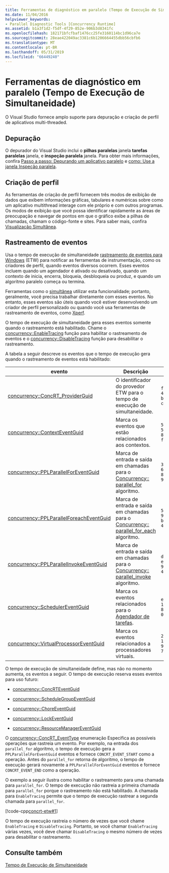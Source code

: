 ```yaml
---
title: Ferramentas de diagnóstico em paralelo (Tempo de Execução de Simultaneidade)
ms.date: 11/04/2016
helpviewer_keywords:
- Parallel Diagnostic Tools [Concurrency Runtime]
ms.assetid: b1a3f1d2-f5df-4f29-852e-906b3d8341fc
ms.openlocfilehash: 182171bfcfbaf1476cc25fe3160114bc1d96ca7e
ms.sourcegitcommit: 28eae422049ac3381c6b1206664455dbb56cbfb6
ms.translationtype: MT
ms.contentlocale: pt-BR
ms.lasthandoff: 05/31/2019
ms.locfileid: "66449240"
---
```

# <a name="parallel-diagnostic-tools-concurrency-runtime"></a>Ferramentas de diagnóstico em paralelo (Tempo de Execução de Simultaneidade)

O Visual Studio fornece amplo suporte para depuração e criação de perfil de aplicativos multi-threaded.

## <a name="debugging"></a>Depuração

O depurador do Visual Studio inclui o **pilhas paralelas** janela **tarefas paralelas** janela, e **inspeção paralela** janela. Para obter mais informações, confira [Passo a passo: Depurando um aplicativo paralelo](/visualstudio/debugger/walkthrough-debugging-a-parallel-application) e [como: Use a janela Inspeção paralela](/visualstudio/debugger/how-to-use-the-parallel-watch-window).

## <a name="profiling"></a>Criação de perfil

As ferramentas de criação de perfil fornecem três modos de exibição de dados que exibem informações gráficas, tabulares e numéricas sobre como um aplicativo multithread interage com ele próprio e com outros programas. Os modos de exibição que você possa identificar rapidamente as áreas de preocupação e navegar de pontos em que o gráfico exibe a pilhas de chamadas, chamam o código-fonte e sites. Para saber mais, confira [Visualização Simultânea](/visualstudio/profiling/concurrency-visualizer).

## <a name="event-tracing"></a>Rastreamento de eventos

Usa o tempo de execução de simultaneidade [rastreamento de eventos para Windows](/windows/desktop/ETW/event-tracing-portal) (ETW) para notificar as ferramentas de instrumentação, como os criadores de perfil, quando eventos diversos ocorrem. Esses eventos incluem quando um agendador é ativado ou desativado, quando um contexto de inicia, encerra, bloqueia, desbloqueia ou produz, e quando um algoritmo paralelo começa ou termina.

Ferramentas como o [simultânea](/visualstudio/profiling/concurrency-visualizer) utilizar esta funcionalidade; portanto, geralmente, você precisa trabalhar diretamente com esses eventos. No entanto, esses eventos são úteis quando você estiver desenvolvendo um criador de perfil personalizado ou quando você usa ferramentas de rastreamento de eventos, como [Xperf](https://go.microsoft.com/fwlink/p/?linkid=160628).

O tempo de execução de simultaneidade gera esses eventos somente quando o rastreamento está habilitado. Chame o [concurrency::EnableTracing](reference/concurrency-namespace-functions.md#enabletracing) função para habilitar o rastreamento de eventos e o [concurrency::DisableTracing](reference/concurrency-namespace-functions.md#disabletracing) função para desabilitar o rastreamento.

A tabela a seguir descreve os eventos que o tempo de execução gera quando o rastreamento de eventos está habilitado:

|evento|Descrição|Valor|
|-----------|-----------------|-----------|
|[concurrency::ConcRT_ProviderGuid](reference/concurrency-namespace-constants1.md#concrt_providerguid)|O identificador do provedor ETW para o tempo de execução de simultaneidade.|`f7b697a3-4db5-4d3b-be71-c4d284e6592f`|
|[concurrency::ContextEventGuid](reference/concurrency-namespace-constants1.md#contexteventguid)|Marca os eventos que estão relacionados aos contextos.|`5727a00f-50be-4519-8256-f7699871fecb`|
|[concurrency::PPLParallelForEventGuid](reference/concurrency-namespace-constants1.md#pplparallelforeventguid)|Marca de entrada e saída em chamadas para o [Concurrency:: parallel_for](reference/concurrency-namespace-functions.md#parallel_for) algoritmo.|`31c8da6b-6165-4042-8b92-949e315f4d84`|
|[concurrency::PPLParallelForeachEventGuid](reference/concurrency-namespace-constants1.md#pplparallelforeacheventguid)|Marca de entrada e saída em chamadas para o [Concurrency:: parallel_for_each](reference/concurrency-namespace-functions.md#parallel_for_each) algoritmo.|`5cb7d785-9d66-465d-bae1-4611061b5434`|
|[concurrency::PPLParallelInvokeEventGuid](reference/concurrency-namespace-constants1.md#pplparallelinvokeeventguid)|Marca de entrada e saída em chamadas para o [Concurrency:: parallel_invoke](reference/concurrency-namespace-functions.md#parallel_invoke) algoritmo.|`d1b5b133-ec3d-49f4-98a3-464d1a9e4682`|
|[concurrency::SchedulerEventGuid](reference/concurrency-namespace-constants1.md#schedulereventguid)|Marca os eventos relacionados para o [Agendador de tarefas](../../parallel/concrt/task-scheduler-concurrency-runtime.md).|`e2091f8a-1e0a-4731-84a2-0dd57c8a5261`|
|[concurrency::VirtualProcessorEventGuid](reference/concurrency-namespace-constants1.md#virtualprocessoreventguid)|Marca os eventos relacionados a processadores virtuais.|`2f27805f-1676-4ecc-96fa-7eb09d44302f`|

O tempo de execução de simultaneidade define, mas não no momento aumenta, os eventos a seguir. O tempo de execução reserva esses eventos para uso futuro:

- [concurrency::ConcRTEventGuid](reference/concurrency-namespace-constants1.md#concrteventguid)

- [concurrency::ScheduleGroupEventGuid](reference/concurrency-namespace-constants1.md#schedulereventguid)

- [concurrency::ChoreEventGuid](reference/concurrency-namespace-constants1.md#choreeventguid)

- [concurrency::LockEventGuid](reference/concurrency-namespace-constants1.md#lockeventguid)

- [concurrency::ResourceManagerEventGuid](reference/concurrency-namespace-constants1.md#resourcemanagereventguid)

O [concurrency::ConcRT_EventType](reference/concurrency-namespace-enums.md#concrt_eventtype) enumeração Especifica as possíveis operações que rastreia um evento. Por exemplo, na entrada dos `parallel_for` algoritmo, o tempo de execução gera a `PPLParallelForEventGuid` eventos e fornece `CONCRT_EVENT_START` como a operação. Antes do `parallel_for` retorna de algoritmo, o tempo de execução gerará novamente a `PPLParallelForEventGuid` eventos e fornece `CONCRT_EVENT_END` como a operação.

O exemplo a seguir ilustra como habilitar o rastreamento para uma chamada para `parallel_for`. O tempo de execução não rastreia a primeira chamada para `parallel_for` porque o rastreamento não está habilitado. A chamada para `EnableTracing` permite que o tempo de execução rastrear a segunda chamada para `parallel_for`.

[!code-cpp[concrt-etw#1](../../parallel/concrt/codesnippet/cpp/parallel-diagnostic-tools-concurrency-runtime_1.cpp)]

O tempo de execução rastreia o número de vezes que você chame `EnableTracing` e `DisableTracing`. Portanto, se você chamar `EnableTracing` várias vezes, você deve chamar `DisableTracing` o mesmo número de vezes para desabilitar o rastreamento.

## <a name="see-also"></a>Consulte também

[Tempo de Execução de Simultaneidade](../../parallel/concrt/concurrency-runtime.md)
